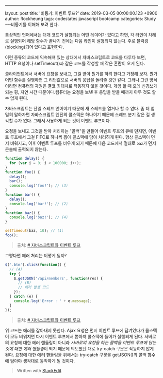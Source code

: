 ---
layout: post
title: '비동기: 이벤트 루프?'
date: 2019-03-05 00:00:00.123 +0900
author: Rockheung
tags: codestates javascript bootcamp
categories: Study
---비동기를 이해해 보려 한다.

통상적인 언어에서는 대개 코드가 실행되는 어떤 레이어가 있다고 하면, 각 라인이 차례로 실행되어 해당 함수가 끝나기 전에는 다음 라인이 실행되지 않는다. 주로 블락킹(blocking)되어 있다고 표현한다.

이런 종류의 코드에 익숙해져 있는 상태에서 자바스크립트로 코드를 다루다 보면, HTTP 요청이나 setTimeout()과 같은 코드를 작성할 때 작은 혼란이 오게 된다.

클라이언트에서 서버에 요청을 보내고, 그걸 받아 뭔가를 하려 한다고 가정해 보자. 뭔가 어떤 함수를 실행하면 그 리턴값으로 서버의 응답을 돌려줄 것만 같다. 그러나 그런 방식이라면 컴퓨터의 자원은 결코 최대치로 작동하지 않을 것이다. 게임 할 때 으레 신경쓰게 되는 핑, 지연 시간 때문이다.컴퓨터는 요청을 보낸 후 응답을 받을 때까지 아무 것도 할 수 없게 된다.

자바스크립트는 단일 스레드 언어이기 때문에 새 스레드를 열거나 할 수 없다. 좀 더 엄밀히 말하자면 자바스크립트 엔진의 콜스택은 하나이기 때문에 스레드 분기 같은 걸 생각할 수가 없다. 그래서 사용하게 되는 것이 이벤트 루프이다.

요청을 보내고 그것을 받아 처리하는 "콜백"을 만들어 이벤트 루프의 큐에 던지면, 이벤트 루프에서 그걸 FIFO로 하나씩 뽑아 콜스택에 담아 처리하게 된다. 항상 콜스택이 먼저 비워지고, 이후 이벤트 루프를 비우게 되기 때문에 다음 코드에서 절대로 `baz`가 먼저 콘솔에 출력되지 않는다.

```javascript
function delay() {
  for (var i = 0; i < 100000; i++);
}
function foo() {
  delay();
  bar();
  console.log('foo!'); // (3)
}
function bar() {
  delay();
  console.log('bar!'); // (2)
}
function baz() {
  console.log('baz!'); // (4)
}

setTimeout(baz, 10); // (1)
foo();
```

> 출처: [# 자바스크립트와 이벤트 루프](https://meetup.toast.com/posts/89)

그렇다면 에러 처리는 어떻게 될까?

```javascript
$('.btn').click(function() {
  // (A)
  try {
    $.getJSON('/api/members', function(res) {
      // (B)
      // 에러 발생 코드
    });
  } catch (e) {
    console.log('Error : ' + e.message);
  }
});
```

> 출처: [# 자바스크립트와 이벤트 루프](https://meetup.toast.com/posts/89)

위 코드는 에러를 잡아내지 못한다. Ajax 요청은 먼저 이벤트 루프에 담겨있다가 콜스택이 모두 비워지면 다시 이벤트 루프에서 뽑아져 콜스택에 들어가 실행되게 된다. 서버로의 요청에 대한 에러 핸들링이 아니라 *서버로의 요청을 하는 콜백을 이벤트 루프에 담는 것에 대한 에러 핸들링*이 되기 때문에 의도했던 대로 try-catch 구문은 작동하지 않게 된다. 요청에 대한 에러 핸들링을 위해서는 try-catch 구문을 getJSON()의 콜백 함수에 담아야 생각대로 동작하게 될 것이다.

> Written with [StackEdit](https://stackedit.io/).
